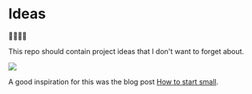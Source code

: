 # Ideas

🤔:raised_hands::thought_balloon::sparkles:

This repo should contain project ideas that I don't want to forget about.

![](https://cdn-images-1.medium.com/max/1600/1*fzO2A9CARpz2tIKbB8Uulg.png)

A good inspiration for this was the blog post [How to start small](https://medium.com/@atroyn/how-to-start-small-efe1bf831aaf#.ndgkvmb5p).
